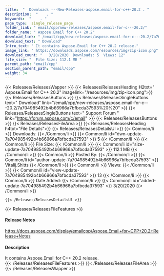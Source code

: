 ```yaml
---
title:  "  Downloads ---New-Releases-aspose.email-for-c++-20.2 . " 
description:  "    . " 
keywords:  "    . " 
page_type:  single_release_page
folder_link: " email/cpp/new-releases/aspose.email-for-c---20.2/"
folder_name: " Aspose.Email for C++ 20.2"
download_link: " /email/cpp/new-releases/aspose.email-for-c---20.2/7a704985492b4b66966a7bfbcda37593"
download_text: " Download"
Intro_text: " It contains Aspose.Email for C++ 20.2 release."
image_link: " https://downloads.aspose.com/resources/img/zip-icon.png"
download_count: "   3/20/2020  Downloads: 5  Views: 12"
file_size: "  File Size: 112.1 MB "
parent_path: "email/cpp"
section_parent_path: "email/cpp"
weight: 34 
---
```


{{< Releases/ReleasesWapper >}}
  {{< Releases/ReleasesHeading H2txt=" Aspose.Email for C++ 20.2" imagelink="/resources/img/zip-icon.png">}}
  {{< Releases/ReleasesButtons >}}
    {{< Releases/ReleasesSingleButtons text=" Download" link="/email/cpp/new-releases/aspose.email-for-c---20.2/7a704985492b4b66966a7bfbcda37593%20%20" >}}
    {{< Releases/ReleasesSingleButtons text=" Support Forum " link="https://forum.aspose.com/c/email" >}}
  {{< Releases/ReleasesButtons >}}
  {{< Releases/ReleasesFileArea >}}
    {{< Releases/ReleasesHeading h4txt="File Details">}}
    {{< Releases/ReleasesDetailsUl >}}
            {{< Common/li  >}} Downloads: {{< /Common/li >}} 
      {{< Common/li id="dwn-update-7a704985492b4b66966a7bfbcda37593" >}} 5 {{< /Common/li >}} 
      {{< Common/li  >}} File Size: {{< /Common/li >}} 
      {{< Common/li id="size-update-7a704985492b4b66966a7bfbcda37593" >}} 112.1 MB {{< /Common/li >}} 
      {{< Common/li  >}} Posted By: {{< /Common/li >}} 
      {{< Common/li id="author-update-7a704985492b4b66966a7bfbcda37593" >}} Vitalij.Shitts {{< /Common/li >}} 
      {{< Common/li  >}} Views: {{< /Common/li >}} 
      {{< Common/li id="view-update-7a704985492b4b66966a7bfbcda37593" >}} 13 {{< /Common/li >}} 
      {{< Common/li  >}} Date Added: {{< /Common/li >}} 
      {{< Common/li id="added-update-7a704985492b4b66966a7bfbcda37593" >}} 3/20/2020 {{< /Common/li >}} 

    {{< /Releases/ReleasesDetailsUl >}}

  {{< Releases/ReleasesFileFeatures >}}
      <h4>Release Notes</h4><div><a href="https://docs.aspose.com/display/emailcpp/Aspose.Email+for+CPP+20.2+Release+Notes">https://docs.aspose.com/display/emailcpp/Aspose.Email+for+CPP+20.2+Release+Notes</a></div><h4>Description</h4><div class="HTMLDescription">It contains Aspose.Email for C++ 20.2 release.</div>
  {{< /Releases/ReleasesFileFeatures >}}
 {{< /Releases/ReleasesFileArea >}}
{{< /Releases/ReleasesWapper >}}


